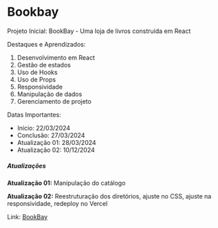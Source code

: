 <h1>Bookbay</h1>

Projeto Inicial: BookBay - Uma loja de livros construída em React<br>

Destaques e Aprendizados: <br>

<ol>
  <li>Desenvolvimento em React</li>
  <li>Gestão de estados</li>
  <li>Uso de Hooks</li>
  <li>Uso de Props</li>
  <li>Responsividade</li>
  <li>Manipulação de dados</li>
  <li>Gerenciamento de projeto</li>
</ol>

Datas Importantes:

<ul>
  <li>Início: 22/03/2024</li>
  <li>Conclusão: 27/03/2024</li>
  <li>Atualização 01: 28/03/2024</li>
  <li>Atualização 02: 10/12/2024</li>
</ul>

<h5>Atualizações</h5>
    <p><strong>Atualização 01:</strong> Manipulação do catálogo</p>
    <p><strong>Atualização 02:</strong> Reestruturação dos diretórios, ajuste no CSS, ajuste na responsividade, redeploy no Vercel</p>


Link: <a href="https://bookbayy.vercel.app">BookBay</a>
